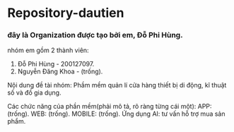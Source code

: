 # Repository-dautien
### đây là Organization được tạo bởi em, Đỗ Phi Hùng.
nhóm em gồm 2 thành viên:
1) Đỗ Phi Hùng - 200127097.
2) Nguyễn Đăng Khoa - (trống).

Nội dung đề tài nhóm: Phầm mềm quản lí cửa hàng thiết bị di động, kĩ thuật số và đồ gia dụng.

Các chức năng của phần mềm(phải mô tả, rõ ràng từng cái một):
APP: (trống).
WEB: (trống).
MOBILE: (trống).
Ứng dụng AI: tư vấn hỗ trợ mua sản phẩm.
